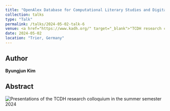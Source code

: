 ```yaml
---
title: "OpenAlex Database for Computational Literary Studies and Digital Intellectual History"
collection: talks
type: "Talk"
permalink: /talks/2024-05-02-talk-6
venue: <a href="https://www.kadh.org/" target="_blank">"TCDH research colloquium"</a>
date: 2024-05-02
location: "Trier, Germany"
---
```



## Author
**Byungjun Kim**

## Abstract


![Presentations of the TCDH research colloquium in the summer semester 2024](http://byungjunkim.github.io/files/figures/talk6.jpg "Presentations of the TCDH research colloquium in the summer semester 2024")  